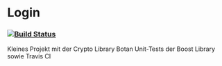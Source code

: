 
# Login    
### [![Build Status](https://travis-ci.com/SySx-Dragonfire/Crypto.svg?branch=master)](https://travis-ci.com/SySx-Dragonfire/Crypto)

Kleines Projekt mit der Crypto Library Botan Unit-Tests der Boost Library sowie Travis CI
